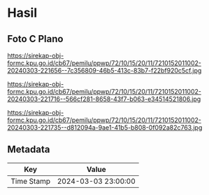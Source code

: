 # Hasil

## Foto C Plano

https://sirekap-obj-formc.kpu.go.id/cb67/pemilu/ppwp/72/10/15/20/11/7210152011002-20240303-221656--7c356809-46b5-413c-83b7-f22bf920c5cf.jpg

https://sirekap-obj-formc.kpu.go.id/cb67/pemilu/ppwp/72/10/15/20/11/7210152011002-20240303-221716--566cf281-8658-43f7-b063-e34514521806.jpg

https://sirekap-obj-formc.kpu.go.id/cb67/pemilu/ppwp/72/10/15/20/11/7210152011002-20240303-221735--d812094a-9ae1-41b5-b808-0f092a82c763.jpg


## Metadata

| Key        | Value               |
| ---------- | ------------------- |
| Time Stamp | 2024-03-03 23:00:00 |



